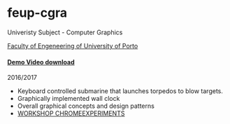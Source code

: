 # feup-cgra

Univeristy Subject - Computer Graphics

[Faculty of Engeneering of University of Porto](https://sigarra.up.pt/feup/en/WEB_PAGE.INICIAL)
#### [Demo Video download](https://github.com/msramalho/feup-cgra/blob/master/cgra.mp4?raw=true)
2016/2017
 - Keyboard controlled submarine that launches torpedos to blow targets.
 - Graphically implemented wall clock
 - Overall graphical concepts and design patterns
 - [WORKSHOP CHROMEEXPERIMENTS](https://workshop.chromeexperiments.com/)

